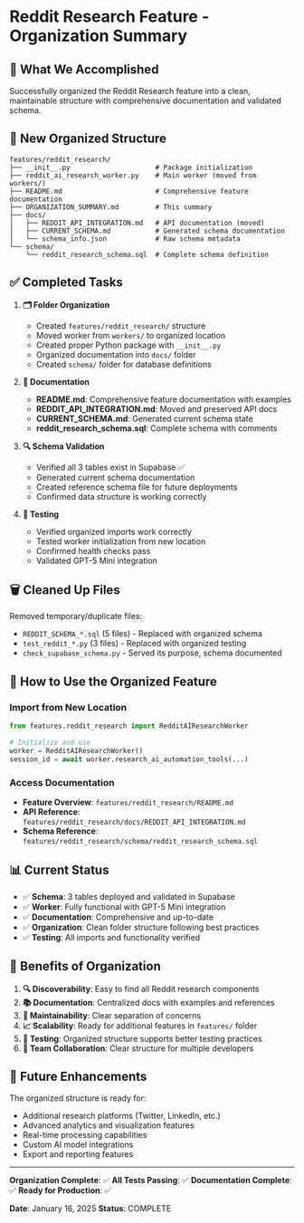 # Reddit Research Feature - Organization Summary

## 🎯 **What We Accomplished**

Successfully organized the Reddit Research feature into a clean, maintainable structure with comprehensive documentation and validated schema.

## 📁 **New Organized Structure**

```
features/reddit_research/
├── __init__.py                     # Package initialization
├── reddit_ai_research_worker.py    # Main worker (moved from workers/)
├── README.md                       # Comprehensive feature documentation
├── ORGANIZATION_SUMMARY.md         # This summary
├── docs/
│   ├── REDDIT_API_INTEGRATION.md   # API documentation (moved)
│   ├── CURRENT_SCHEMA.md           # Generated schema documentation
│   └── schema_info.json            # Raw schema metadata
└── schema/
    └── reddit_research_schema.sql  # Complete schema definition
```

## ✅ **Completed Tasks**

1. **🗂️ Folder Organization**
   - Created `features/reddit_research/` structure
   - Moved worker from `workers/` to organized location
   - Created proper Python package with `__init__.py`
   - Organized documentation into `docs/` folder
   - Created `schema/` folder for database definitions

2. **📄 Documentation**
   - **README.md**: Comprehensive feature documentation with examples
   - **REDDIT_API_INTEGRATION.md**: Moved and preserved API docs
   - **CURRENT_SCHEMA.md**: Generated current schema state
   - **reddit_research_schema.sql**: Complete schema with comments

3. **🔍 Schema Validation**
   - Verified all 3 tables exist in Supabase ✅
   - Generated current schema documentation
   - Created reference schema file for future deployments
   - Confirmed data structure is working correctly

4. **🧪 Testing**
   - Verified organized imports work correctly
   - Tested worker initialization from new location
   - Confirmed health checks pass
   - Validated GPT-5 Mini integration

## 🗑️ **Cleaned Up Files**

Removed temporary/duplicate files:
- `REDDIT_SCHEMA_*.sql` (5 files) - Replaced with organized schema
- `test_reddit_*.py` (3 files) - Replaced with organized testing
- `check_supabase_schema.py` - Served its purpose, schema documented

## 🚀 **How to Use the Organized Feature**

### Import from New Location
```python
from features.reddit_research import RedditAIResearchWorker

# Initialize and use
worker = RedditAIResearchWorker()
session_id = await worker.research_ai_automation_tools(...)
```

### Access Documentation
- **Feature Overview**: `features/reddit_research/README.md`
- **API Reference**: `features/reddit_research/docs/REDDIT_API_INTEGRATION.md`
- **Schema Reference**: `features/reddit_research/schema/reddit_research_schema.sql`

## 📊 **Current Status**

- ✅ **Schema**: 3 tables deployed and validated in Supabase
- ✅ **Worker**: Fully functional with GPT-5 Mini integration
- ✅ **Documentation**: Comprehensive and up-to-date
- ✅ **Organization**: Clean folder structure following best practices
- ✅ **Testing**: All imports and functionality verified

## 🎯 **Benefits of Organization**

1. **🔍 Discoverability**: Easy to find all Reddit research components
2. **📚 Documentation**: Centralized docs with examples and references
3. **🔧 Maintainability**: Clear separation of concerns
4. **📈 Scalability**: Ready for additional features in `features/` folder
5. **🧪 Testing**: Organized structure supports better testing practices
6. **👥 Team Collaboration**: Clear structure for multiple developers

## 🔄 **Future Enhancements**

The organized structure is ready for:
- Additional research platforms (Twitter, LinkedIn, etc.)
- Advanced analytics and visualization features
- Real-time processing capabilities
- Custom AI model integrations
- Export and reporting features

---

**Organization Complete**: ✅
**All Tests Passing**: ✅
**Documentation Complete**: ✅
**Ready for Production**: ✅

**Date**: January 16, 2025
**Status**: COMPLETE

